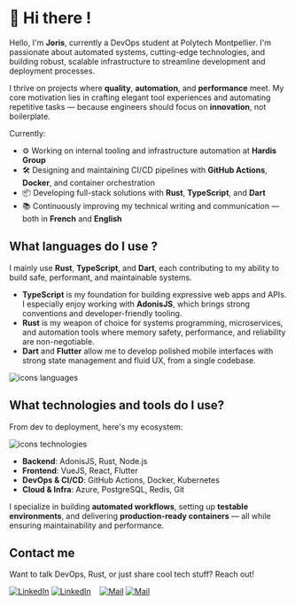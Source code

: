 <link rel="stylesheet" href="https://cdn.jsdelivr.net/gh/devicons/devicon@v2.14.0/devicon.min.css">

# 👋 Hi there !
Hello, I'm **Joris**, currently a DevOps student at Polytech Montpellier. I'm passionate about automated systems, cutting-edge technologies, and building robust, scalable infrastructure to streamline development and deployment processes.

I thrive on projects where **quality**, **automation**, and **performance** meet. My core motivation lies in crafting elegant tool experiences and automating repetitive tasks — because engineers should focus on **innovation**, not boilerplate.

Currently:
- ⚙️ Working on internal tooling and infrastructure automation at **Hardis Group**
- 🛠 Designing and maintaining CI/CD pipelines with **GitHub Actions**, **Docker**, and container orchestration
- 📦 Developing full-stack solutions with **Rust**, **TypeScript**, and **Dart**
- 📚 Continuously improving my technical writing and communication — both in **French** and **English**

## What languages do I use ?
I mainly use **Rust**, **TypeScript**, and **Dart**, each contributing to my ability to build safe, performant, and maintainable systems.

- **TypeScript** is my foundation for building expressive web apps and APIs. I especially enjoy working with **AdonisJS**, which brings strong conventions and developer-friendly tooling.
- **Rust** is my weapon of choice for systems programming, microservices, and automation tools where memory safety, performance, and reliability are non-negotiable.
- **Dart** and **Flutter** allow me to develop polished mobile interfaces with strong state management and fluid UX, from a single codebase.

![icons languages](https://skillicons.dev/icons?i=rust,ts,dart)

## What technologies and tools do I use?
From dev to deployment, here's my ecosystem:

![icons technologies](https://skillicons.dev/icons?i=adonis,react,vue,nodejs,flutter,postgres,redis,docker,kubernetes,git,githubactions,azure&perline=8)

- **Backend**: AdonisJS, Rust, Node.js  
- **Frontend**: VueJS, React, Flutter  
- **DevOps & CI/CD**: GitHub Actions, Docker, Kubernetes  
- **Cloud & Infra**: Azure, PostgreSQL, Redis, Git

I specialize in building **automated workflows**, setting up **testable environments**, and delivering **production-ready containers** — all while ensuring maintainability and performance.

## Contact me
Want to talk DevOps, Rust, or just share cool tech stuff? Reach out!

[![LinkedIn](./img/linkedin-light.svg)](https://www.linkedin.com/in/joris-vilardell-76050427b#gh-light-mode-only)
[![LinkedIn](./img/linkedin-dark.svg)](https://www.linkedin.com/in/joris-vilardell-76050427b#gh-dark-mode-only)
&nbsp;&nbsp;
[![Mail](./img/mail-light.svg)](mailto:joris.vilardell@outlook.com#gh-light-mode-only)
[![Mail](./img/mail-dark.svg)](mailto:joris.vilardell@outlook.com#gh-dark-mode-only)
